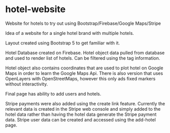 # hotel-website
Website for hotels to try out using Bootstrap/Firebase/Google Maps/Stripe

Idea of a website for a single hotel brand with multiple hotels.

Layout created using Bootstrap 5 to get familiar with it.

Hotel Database created on Firebase. Hotel object data pulled from database and used to render list of hotels. Can be filtered using the tag information.

Hotel object also contains coordinates that are used to plot hotel on Google Maps in order to learn the Google Maps Api.
There is also version that uses OpenLayers with OpenStreetMaps, however this only ads fixed markers without interactivity. 

Final page has ability to add users and hotels.

Stripe payments were also added using the create link feature. Currently the relevant data is created in the Stripe web console and simply added to the hotel data rather than having the hotel data generate the Stripe payment data. Stripe user data can be created and accessed using the add-hotel page.

